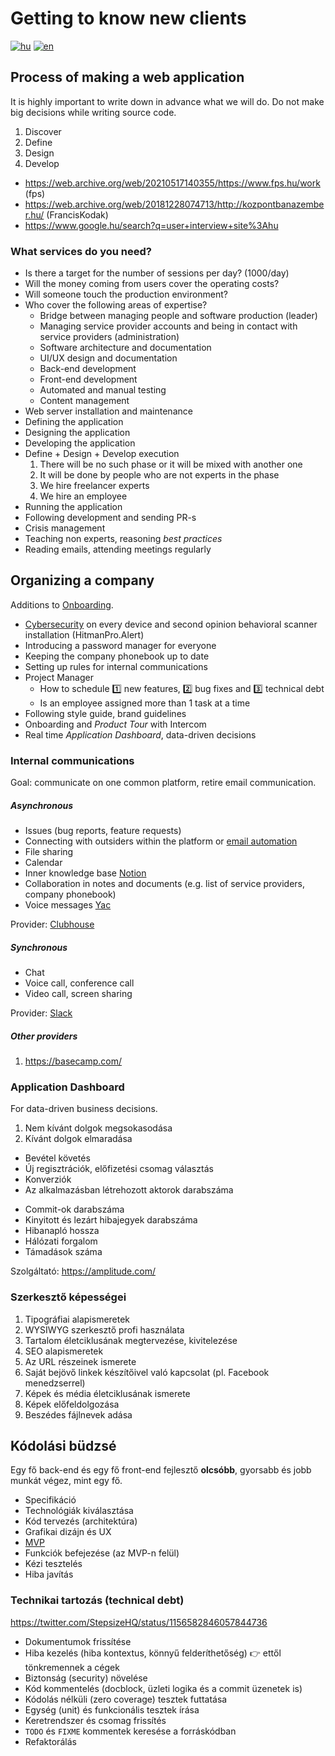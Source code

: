 # Getting to know new clients

[![hu](https://img.shields.io/badge/nyelv-magyar%20%F0%9F%87%AD%F0%9F%87%BA-white)](Onboarding-business2.md)
[![en](https://img.shields.io/badge/lang-English%20%F0%9F%87%AC%F0%9F%87%A7-white)](Onboarding-business.md)

## Process of making a web application

It is highly important to write down in advance what we will do.
Do not make big decisions while writing source code.

1. Discover
1. Define
1. Design
1. Develop

- https://web.archive.org/web/20210517140355/https://www.fps.hu/work (fps)
- https://web.archive.org/web/20181228074713/http://kozpontbanazember.hu/ (FrancisKodak)
- https://www.google.hu/search?q=user+interview+site%3Ahu

### What services do you need?

- Is there a target for the number of sessions per day? (1000/day)
- Will the money coming from users cover the operating costs?
- Will someone touch the production environment?
- Who cover the following areas of expertise?
    - Bridge between managing people and software production (leader)
    - Managing service provider accounts and being in contact with service providers (administration)
    - Software architecture and documentation
    - UI/UX design and documentation
    - Back-end development
    - Front-end development
    - Automated and manual testing
    - Content management
- Web server installation and maintenance
- Defining the application
- Designing the application
- Developing the application
- Define + Design + Develop execution
    1. There will be no such phase or it will be mixed with another one
    1. It will be done by people who are not experts in the phase
    1. We hire freelancer experts
    1. We hire an employee
- Running the application
- Following development and sending PR-s
- Crisis management
- Teaching non experts, reasoning _best practices_
- Reading emails, attending meetings regularly

## Organizing a company

Additions to [Onboarding](/Onboarding.md).

- [Cybersecurity](/Onboarding.md#cyber-security) on every device
    and second opinion behavioral scanner installation (HitmanPro.Alert)
- Introducing a password manager for everyone
- Keeping the company phonebook up to date
- Setting up rules for internal communications
- Project Manager
    - How to schedule :one: new features, :two: bug fixes and :three: technical debt
    - Is an employee assigned more than 1 task at a time
- Following style guide, brand guidelines
- Onboarding and _Product Tour_ with Intercom
- Real time _Application Dashboard_, data-driven decisions

### Internal communications

Goal: communicate on one common platform, retire email communication.

##### Asynchronous

- Issues (bug reports, feature requests)
- Connecting with outsiders within the platform
    or [email automation](https://help.shortcut.com/hc/en-us/articles/206093065-Setting-Up-Zapier-Integrations)
- File sharing
- Calendar
- Inner knowledge base [Notion](https://www.notion.so/)
- Collaboration in notes and documents (e.g. list of service providers, company phonebook)
- Voice messages [Yac](https://www.yac.com/)

Provider: [Clubhouse](https://www.shortcut.com/)

##### Synchronous

- Chat
- Voice call, conference call
- Video call, screen sharing

Provider: [Slack](https://slack.com/)

##### Other providers

1. https://basecamp.com/

### Application Dashboard

For data-driven business decisions.

1. Nem kívánt dolgok megsokasodása
1. Kívánt dolgok elmaradása

- Bevétel követés
- Új regisztrációk, előfizetési csomag választás
- Konverziók
- Az alkalmazásban létrehozott aktorok darabszáma

* Commit-ok darabszáma
* Kinyitott és lezárt hibajegyek darabszáma
* Hibanapló hossza
* Hálózati forgalom
* Támadások száma

Szolgáltató: https://amplitude.com/

### Szerkesztő képességei

1. Tipográfiai alapismeretek
1. WYSIWYG szerkesztő profi használata
1. Tartalom életciklusának megtervezése, kivitelezése
1. SEO alapismeretek
1. Az URL részeinek ismerete
1. Saját bejövő linkek készítőivel való kapcsolat (pl. Facebook menedzserrel)
1. Képek és média életciklusának ismerete
1. Képek előfeldolgozása
1. Beszédes fájlnevek adása

## Kódolási büdzsé

Egy fő back-end és egy fő front-end fejlesztő
**olcsóbb**, gyorsabb és jobb munkát végez, mint egy fő.

- Specifikáció
- Technológiák kiválasztása
- Kód tervezés (architektúra)
- Grafikai dizájn és UX
- [MVP](https://en.wikipedia.org/wiki/Minimum_viable_product)
- Funkciók befejezése (az MVP-n felül)
- Kézi tesztelés
- Hiba javítás

### Technikai tartozás (technical debt)

https://twitter.com/StepsizeHQ/status/1156582846057844736

- Dokumentumok frissítése
- Hiba kezelés (hiba kontextus, könnyű felderíthetőség) :point_right: ettől tönkremennek a cégek
- Biztonság (security) növelése
- Kód kommentelés (docblock, üzleti logika és a commit üzenetek is)
- Kódolás nélküli (zero coverage) tesztek futtatása
- Egység (unit) és funkcionális tesztek írása
- Keretrendszer és csomag frissítés
- `TODO` és `FIXME` kommentek keresése a forráskódban
- Refaktorálás
